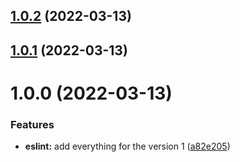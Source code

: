 ## [1.0.2](https://github.com/mydatahack/eslint-config-mdh-typescript-react/compare/v1.0.1...v1.0.2) (2022-03-13)

## [1.0.1](https://github.com/mydatahack/eslint-config-mdh-typescript-react/compare/v1.0.0...v1.0.1) (2022-03-13)

# 1.0.0 (2022-03-13)


### Features

* **eslint:** add everything for the version 1 ([a82e205](https://github.com/mydatahack/eslint-config-mdh-typescript-react/commit/a82e205bf440cd5d835fcd1f51823fe504391219))
